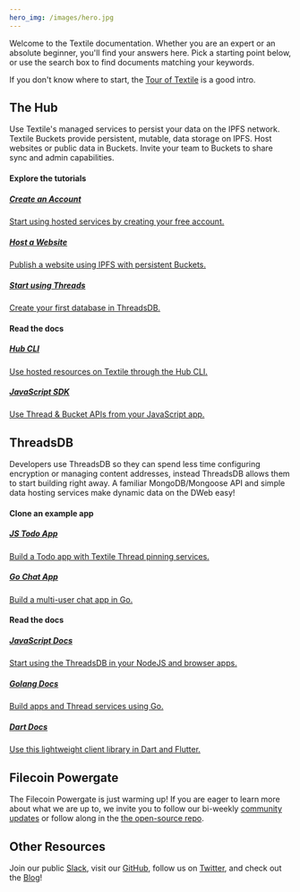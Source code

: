 ```yaml
---
hero_img: /images/hero.jpg
---
```


Welcome to the Textile documentation. Whether you are an expert or an absolute beginner, you'll find your answers here. Pick a starting point below, or use the search box to find documents matching your keywords.

If you don't know where to start, the [Tour of Textile](./a-tour-of-textile.md) is a good intro.

## The Hub

Use Textile's managed services to persist your data on the IPFS network. Textile Buckets provide persistent, mutable, data storage on IPFS. Host websites or public data in Buckets. Invite your team to Buckets to share sync and admin capabilities.

#### Explore the tutorials

<div class="txtl-options">
  <a href="./hub/accounts" class="box">
    <h5>Create an Account</h5>
    <p>Start using hosted services by creating your free account.</p>
  </a>
  <span class="box-space"> </span>
  <a href="./tutorials/host-a-website" class="box">
    <h5>Host a Website</h5>
    <p>Publish a website using IPFS with persistent Buckets.</p>
  </a>
  <span class="box-space"> </span>
  <a href="./tutorials/create-a-threads-database" class="box">
    <h5>Start using Threads</h5>
    <p>Create your first database in ThreadsDB.</p>
  </a>
</div>

#### Read the docs

<div class="txtl-options">
  <a href="./hub/cli" class="box">
    <h5>Hub CLI</h5>
    <p>Use hosted resources on Textile through the Hub CLI.</p>
  </a>
  <span class="box-space"> </span>
  <a href="https://textileio.github.io/js-textile/" target="_blank" class="box">
    <h5>JavaScript SDK</h5>
    <p>Use Thread & Bucket APIs from your JavaScript app.</p>
  </a>
  <span class="box-space"> </span>
  <span class="box-fill">
  </span>
</div>

## ThreadsDB

Developers use ThreadsDB so they can spend less time configuring encryption or managing content addresses, instead ThreadsDB allows them to start building right away. A familiar MongoDB/Mongoose API and simple data hosting services make dynamic data on the DWeb easy!

#### Clone an example app

<div class="txtl-options">
  <a href="https://github.com/textileio/js-todo-demo#threads-todo-demo" target="_blank" class="box">
    <h5>JS Todo App</h5>
    <p>Build a Todo app with Textile Thread pinning services.</p>
  </a>
  <span class="box-space"> </span>
  <a href="https://github.com/textileio/go-threads/tree/master/examples/chat" target="_blank" class="box">
    <h5>Go Chat App</h5>
    <p>Build a multi-user chat app in Go.</p>
  </a>
  <span class="box-space"> </span>
  <span class="box-fill">
  </span>
</div>

#### Read the docs

<div class="txtl-options">
  <a href="https://textileio.github.io/js-threads/" target="_blank" class="box">
    <h5>JavaScript Docs</h5>
    <p>Start using the ThreadsDB in your NodeJS and browser apps.</p>
  </a>
  <span class="box-space"> </span>
  <a href="https://textileio.github.io/go-threads/" target="_blank" class="box">
    <h5>Golang Docs</h5>
    <p>Build apps and Thread services using Go.</p>
  </a>
  <span class="box-space"> </span>
  <a href="https://textileio.github.io/dart-threads-client/" target="_blank" class="box">
    <h5>Dart Docs</h5>
    <p>Use this lightweight client library in Dart and Flutter.</p>
  </a>
</div>

## Filecoin Powergate

The Filecoin Powergate is just warming up! If you are eager to learn more about what we are up to, we invite you to follow our bi-weekly [community updates](https://blog.textile.io/tag/filecoin) or follow along in the [the open-source repo](https://github.com/textileio/powergate).

## Other Resources

Join our public [Slack](https://slack.textile.io), visit our [GitHub](https://github.com/textileio), follow us on [Twitter](https://twitter.com/textileio), and check out the [Blog](https://blog.textile.io/)!

<br>
